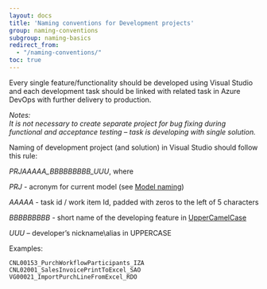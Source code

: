 ```yaml
---
layout: docs
title: 'Naming conventions for Development projects'
group: naming-conventions
subgroup: naming-basics
redirect_from:
  - "/naming-conventions/"
toc: true
---
```


Every single feature/functionality should be developed using Visual Studio and each development task should be linked with related task in Azure DevOps with further delivery to production.

_Notes:<br/>
It is not necessary to create separate project for bug fixing during functional and acceptance testing – task is developing with single solution._

Naming of development project (and solution) in Visual Studio should follow this rule:

_PRJAAAAA_BBBBBBBBB_UUU_, where<br/>

_PRJ_ - acronym for current model (see [Model naming](/naming-conventions/model-naming/))<br/>

_AAAAA_ - task id / work item Id, padded with zeros to the left of 5 characters<br/>

_BBBBBBBBB_ - short name of the developing feature in [UpperCamelCase](https://techterms.com/definition/camelcase)<br/>

_UUU_ – developer’s nickname\alias in UPPERCASE

Examples:

```
CNL00153_PurchWorkflowParticipants_IZA
CNL02001_SalesInvoicePrintToExcel_SAO
VG00021_ImportPurchLineFromExcel_RDO
```
